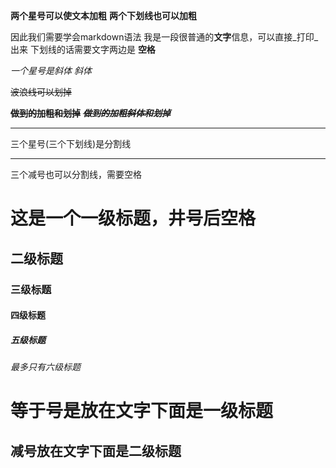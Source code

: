 **两个星号可以使文本加粗**
__两个下划线也可以加粗__

因此我们需要学会markdown语法
我是一段很普通的**文字**信息，可以直接_打印_出来
下划线的话需要文字两边是 __空格__

*一个星号是斜体*
_斜体_

~~波浪线可以划掉~~

**~~做到的加粗和划掉~~**
***~~做到的加粗斜体和划掉~~***

****
三个星号(三个下划线)是分割线
- - -
三个减号也可以分割线，需要空格

# 这是一个一级标题，井号后空格
## 二级标题
### 三级标题
#### 四级标题
##### 五级标题
###### 最多只有六级标题

等于号是放在文字下面是一级标题
=

减号放在文字下面是二级标题
-